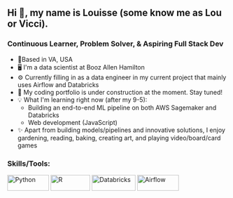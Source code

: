 ## Hi 👋, my name is Louisse (some know me as Lou or Vicci). 

### Continuous Learner, Problem Solver, & Aspiring Full Stack Dev

- 📍Based in VA, USA
- 🖥️ I'm a data scientist at Booz Allen Hamilton
- ⚙️ Currently filling in as a data engineer in my current project that mainly uses Airflow and Databricks
- 📖 My coding portfolio is under construction at the moment. Stay tuned!
- 💡 What I'm learning right now (after my 9-5):
  - Building an end-to-end ML pipeline on both AWS Sagemaker and Databricks
  - Web development (JavaScript)
- ✨ Apart from building models/pipelines and innovative solutions, I enjoy gardening, reading, baking, creating art, and playing video/board/card games 

### Skills/Tools:
<p align="left">
  <a href="https://www.python.org/" target="_blank" rel="noreferrer"><img src="https://img.shields.io/badge/Python-14354C?style=for-the-badge&logo=python&logoColor=white" width="95" height="36" alt="Python" /></a>
  <a href="https://www.r-project.org/" target="_blank" rel="noreferrer"><img src="https://img.shields.io/badge/R-276DC3?style=for-the-badge&logo=r&logoColor=white" width="90" height="36" alt="R"/></a>
  <a href="https://databricks.com/" target="_blank" rel="noreferrer"><img src="https://img.shields.io/badge/Databricks-FF3621?style=for-the-badge&logo=Databricks&logoColor=white" width="100" height="36" alt="Databricks"/></a>
  <a href="https://airflow.apache.org/" target="_blank" rel="noreferrer"><img src="https://img.shields.io/badge/Airflow-017CEE?style=for-the-badge&logo=Apache%20Airflow&logoColor=white" width="95" height="36" alt="Airflow"/></a>
</p>
<!---
lv-bye/lv-bye is a ✨ special ✨ repository because its `README.md` (this file) appears on your GitHub profile.
You can click the Preview link to take a look at your changes.
--->
